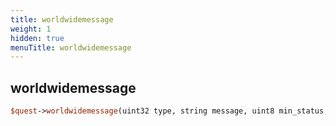 ```yaml
---
title: worldwidemessage
weight: 1
hidden: true
menuTitle: worldwidemessage
---
```

## worldwidemessage
```perl
$quest->worldwidemessage(uint32 type, string message, uint8 min_status, uint8 max_status)
```